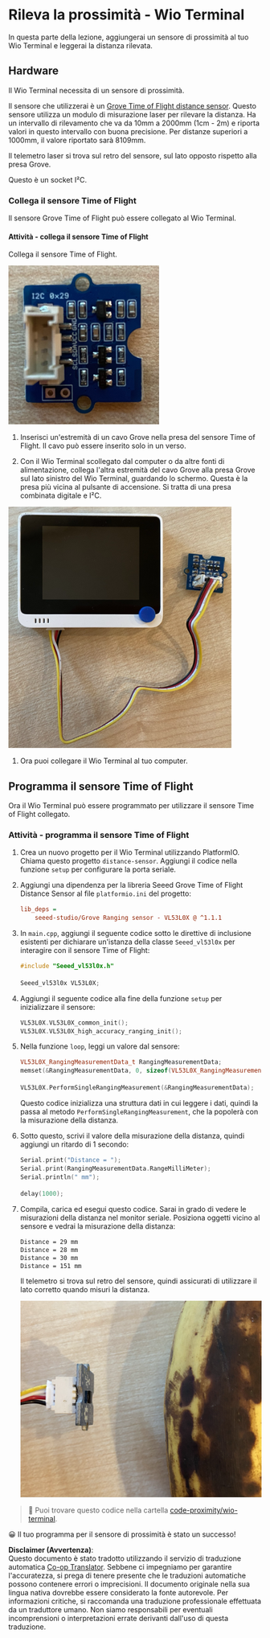 <!--
CO_OP_TRANSLATOR_METADATA:
{
  "original_hash": "288aebb0c59f7be1d2719b8f9660a313",
  "translation_date": "2025-08-25T16:41:59+00:00",
  "source_file": "4-manufacturing/lessons/4-trigger-fruit-detector/wio-terminal-proximity.md",
  "language_code": "it"
}
-->
# Rileva la prossimità - Wio Terminal

In questa parte della lezione, aggiungerai un sensore di prossimità al tuo Wio Terminal e leggerai la distanza rilevata.

## Hardware

Il Wio Terminal necessita di un sensore di prossimità.

Il sensore che utilizzerai è un [Grove Time of Flight distance sensor](https://www.seeedstudio.com/Grove-Time-of-Flight-Distance-Sensor-VL53L0X.html). Questo sensore utilizza un modulo di misurazione laser per rilevare la distanza. Ha un intervallo di rilevamento che va da 10mm a 2000mm (1cm - 2m) e riporta valori in questo intervallo con buona precisione. Per distanze superiori a 1000mm, il valore riportato sarà 8109mm.

Il telemetro laser si trova sul retro del sensore, sul lato opposto rispetto alla presa Grove.

Questo è un socket I²C.

### Collega il sensore Time of Flight

Il sensore Grove Time of Flight può essere collegato al Wio Terminal.

#### Attività - collega il sensore Time of Flight

Collega il sensore Time of Flight.

![Un sensore Grove Time of Flight](../../../../../translated_images/grove-time-of-flight-sensor.d82ff2165bfded9f485de54d8d07195a6270a602696825fca19f629ddfe94e86.it.png)

1. Inserisci un'estremità di un cavo Grove nella presa del sensore Time of Flight. Il cavo può essere inserito solo in un verso.

1. Con il Wio Terminal scollegato dal computer o da altre fonti di alimentazione, collega l'altra estremità del cavo Grove alla presa Grove sul lato sinistro del Wio Terminal, guardando lo schermo. Questa è la presa più vicina al pulsante di accensione. Si tratta di una presa combinata digitale e I²C.

![Il sensore Grove Time of Flight collegato alla presa sinistra](../../../../../translated_images/wio-time-of-flight-sensor.c4c182131d2ea73df67febd004dc0313d271013d016be9c47e7da4d77c6c20a8.it.png)

1. Ora puoi collegare il Wio Terminal al tuo computer.

## Programma il sensore Time of Flight

Ora il Wio Terminal può essere programmato per utilizzare il sensore Time of Flight collegato.

### Attività - programma il sensore Time of Flight

1. Crea un nuovo progetto per il Wio Terminal utilizzando PlatformIO. Chiama questo progetto `distance-sensor`. Aggiungi il codice nella funzione `setup` per configurare la porta seriale.

1. Aggiungi una dipendenza per la libreria Seeed Grove Time of Flight Distance Sensor al file `platformio.ini` del progetto:

    ```ini
    lib_deps =
        seeed-studio/Grove Ranging sensor - VL53L0X @ ^1.1.1
    ```

1. In `main.cpp`, aggiungi il seguente codice sotto le direttive di inclusione esistenti per dichiarare un'istanza della classe `Seeed_vl53l0x` per interagire con il sensore Time of Flight:

    ```cpp
    #include "Seeed_vl53l0x.h"
    
    Seeed_vl53l0x VL53L0X;
    ```

1. Aggiungi il seguente codice alla fine della funzione `setup` per inizializzare il sensore:

    ```cpp
    VL53L0X.VL53L0X_common_init();
    VL53L0X.VL53L0X_high_accuracy_ranging_init();
    ```

1. Nella funzione `loop`, leggi un valore dal sensore:

    ```cpp
    VL53L0X_RangingMeasurementData_t RangingMeasurementData;
    memset(&RangingMeasurementData, 0, sizeof(VL53L0X_RangingMeasurementData_t));

    VL53L0X.PerformSingleRangingMeasurement(&RangingMeasurementData);
    ```

    Questo codice inizializza una struttura dati in cui leggere i dati, quindi la passa al metodo `PerformSingleRangingMeasurement`, che la popolerà con la misurazione della distanza.

1. Sotto questo, scrivi il valore della misurazione della distanza, quindi aggiungi un ritardo di 1 secondo:

    ```cpp
    Serial.print("Distance = ");
    Serial.print(RangingMeasurementData.RangeMilliMeter);
    Serial.println(" mm");

    delay(1000);
    ```

1. Compila, carica ed esegui questo codice. Sarai in grado di vedere le misurazioni della distanza nel monitor seriale. Posiziona oggetti vicino al sensore e vedrai la misurazione della distanza:

    ```output
    Distance = 29 mm
    Distance = 28 mm
    Distance = 30 mm
    Distance = 151 mm
    ```

    Il telemetro si trova sul retro del sensore, quindi assicurati di utilizzare il lato corretto quando misuri la distanza.

    ![Il telemetro sul retro del sensore Time of Flight puntato verso una banana](../../../../../translated_images/time-of-flight-banana.079921ad8b1496e4525dc26b4cdc71a076407aba3e72ba113ba2e38febae92c5.it.png)

> 💁 Puoi trovare questo codice nella cartella [code-proximity/wio-terminal](../../../../../4-manufacturing/lessons/4-trigger-fruit-detector/code-proximity/wio-terminal).

😀 Il tuo programma per il sensore di prossimità è stato un successo!

**Disclaimer (Avvertenza)**:  
Questo documento è stato tradotto utilizzando il servizio di traduzione automatica [Co-op Translator](https://github.com/Azure/co-op-translator). Sebbene ci impegniamo per garantire l'accuratezza, si prega di tenere presente che le traduzioni automatiche possono contenere errori o imprecisioni. Il documento originale nella sua lingua nativa dovrebbe essere considerato la fonte autorevole. Per informazioni critiche, si raccomanda una traduzione professionale effettuata da un traduttore umano. Non siamo responsabili per eventuali incomprensioni o interpretazioni errate derivanti dall'uso di questa traduzione.